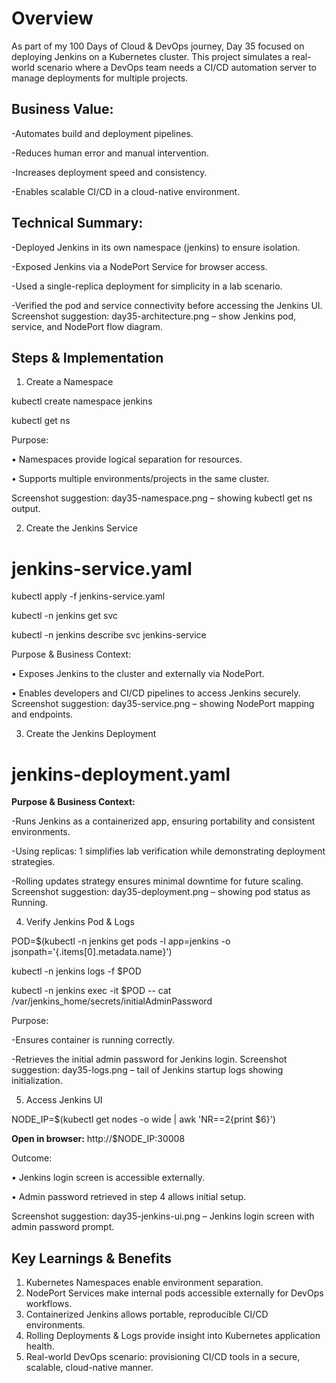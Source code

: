 # Overview
As part of my 100 Days of Cloud & DevOps journey, Day 35 focused on deploying Jenkins on a Kubernetes cluster. This project simulates a real-world scenario where a DevOps team needs a CI/CD automation server to manage deployments for multiple projects.

## Business Value:
-Automates build and deployment pipelines.

-Reduces human error and manual intervention.

-Increases deployment speed and consistency.

-Enables scalable CI/CD in a cloud-native environment.

## Technical Summary:
-Deployed Jenkins in its own namespace (jenkins) to ensure isolation.

-Exposed Jenkins via a NodePort Service for browser access.

-Used a single-replica deployment for simplicity in a lab scenario.

-Verified the pod and service connectivity before accessing the Jenkins UI.
Screenshot suggestion: day35-architecture.png – show Jenkins pod, service, and NodePort flow diagram.

## Steps & Implementation
1. Create a Namespace

kubectl create namespace jenkins

kubectl get ns

Purpose:

•	Namespaces provide logical separation for resources.

•	Supports multiple environments/projects in the same cluster.

Screenshot suggestion: day35-namespace.png – showing kubectl get ns output.

2. Create the Jenkins Service

# jenkins-service.yaml

kubectl apply -f jenkins-service.yaml

kubectl -n jenkins get svc

kubectl -n jenkins describe svc jenkins-service

Purpose & Business Context:

•	Exposes Jenkins to the cluster and externally via NodePort.

•	Enables developers and CI/CD pipelines to access Jenkins securely.
Screenshot suggestion: day35-service.png – showing NodePort mapping and endpoints.

3. Create the Jenkins Deployment
# jenkins-deployment.yaml
**Purpose & Business Context:**

-Runs Jenkins as a containerized app, ensuring portability and consistent environments.

-Using replicas: 1 simplifies lab verification while demonstrating deployment strategies.

-Rolling updates strategy ensures minimal downtime for future scaling.
Screenshot suggestion: day35-deployment.png – showing pod status as Running.

4. Verify Jenkins Pod & Logs

POD=$(kubectl -n jenkins get pods -l app=jenkins -o jsonpath='{.items[0].metadata.name}')

kubectl -n jenkins logs -f $POD

kubectl -n jenkins exec -it $POD -- cat /var/jenkins_home/secrets/initialAdminPassword

Purpose:

-Ensures container is running correctly.

-Retrieves the initial admin password for Jenkins login.
Screenshot suggestion: day35-logs.png – tail of Jenkins startup logs showing initialization.

5. Access Jenkins UI

NODE_IP=$(kubectl get nodes -o wide | awk 'NR==2{print $6}')

**Open in browser:**
http://$NODE_IP:30008

Outcome:

•	Jenkins login screen is accessible externally.

•	Admin password retrieved in step 4 allows initial setup.

Screenshot suggestion: day35-jenkins-ui.png – Jenkins login screen with admin password prompt.

## Key Learnings & Benefits
1.	Kubernetes Namespaces enable environment separation.
2.	NodePort Services make internal pods accessible externally for DevOps workflows.
3.	Containerized Jenkins allows portable, reproducible CI/CD environments.
4.	Rolling Deployments & Logs provide insight into Kubernetes application health.
5.	Real-world DevOps scenario: provisioning CI/CD tools in a secure, scalable, cloud-native manner.
